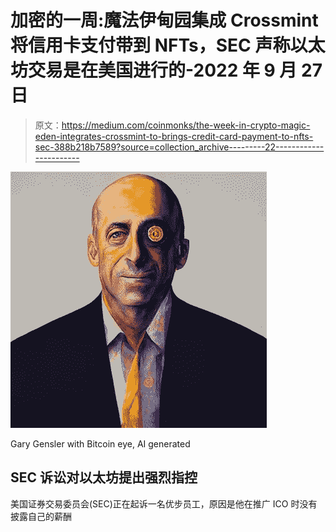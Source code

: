 # 加密的一周:魔法伊甸园集成 Crossmint 将信用卡支付带到 NFTs，SEC 声称以太坊交易是在美国进行的-2022 年 9 月 27 日

> 原文：<https://medium.com/coinmonks/the-week-in-crypto-magic-eden-integrates-crossmint-to-brings-credit-card-payment-to-nfts-sec-388b218b7589?source=collection_archive---------22----------------------->

![](img/e6bc050be717df3107eecd06fd77372f.png)

Gary Gensler with Bitcoin eye, AI generated

## SEC 诉讼对以太坊提出强烈指控

美国证券交易委员会(SEC)正在起诉一名优步员工，原因是他在推广 ICO 时没有披露自己的薪酬